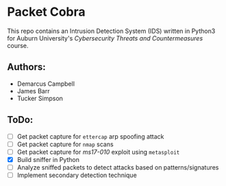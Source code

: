 # Packet Cobra
This repo contains an Intrusion Detection System (IDS) written in Python3
for Auburn University's _Cybersecurity_ _Threats_ _and_ _Countermeasures_
course. 

## Authors:
 - Demarcus Campbell
 - James Barr
 - Tucker Simpson
 
## ToDo:
- [ ] Get packet capture for `ettercap` arp spoofing attack
- [ ] Get packet capture for `nmap` scans
- [ ] Get packet capture for _ms17-010_ exploit using `metasploit`
- [x] Build sniffer in Python
- [ ] Analyze sniffed packets to detect attacks based on patterns/signatures
- [ ] Implement secondary detection technique